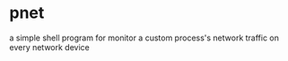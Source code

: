 # pnet
a simple shell program for monitor a custom process's network traffic on every network device
